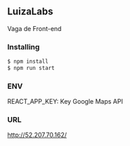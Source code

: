 ## LuizaLabs
Vaga de Front-end

### Installing

```bash
$ npm install
$ npm run start
```

### ENV

REACT_APP_KEY: Key Google Maps API

### URL
http://52.207.70.162/
